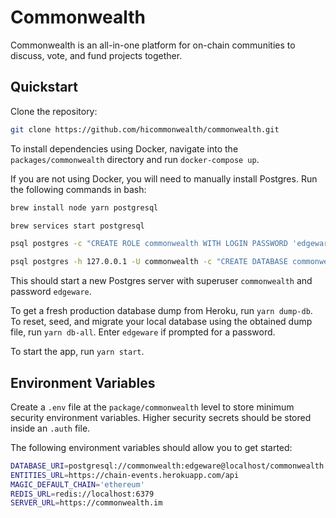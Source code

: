# Commonwealth

Commonwealth is an all-in-one platform for on-chain communities to discuss, vote, and fund projects together.

## Quickstart

Clone the repository:

```bash
git clone https://github.com/hicommonwealth/commonwealth.git
```

To install dependencies using Docker, navigate into the `packages/commonwealth` directory and run `docker-compose up`.

If you are not using Docker, you will need to manually install Postgres. Run the following commands in bash:

```bash
brew install node yarn postgresql

brew services start postgresql

psql postgres -c "CREATE ROLE commonwealth WITH LOGIN PASSWORD 'edgeware'; ALTER ROLE commonwealth SUPERUSER;"

psql postgres -h 127.0.0.1 -U commonwealth -c "CREATE DATABASE commonwealth;"
```

This should start a new Postgres server with superuser `commonwealth` and password `edgeware`.

To get a fresh production database dump from Heroku, run `yarn dump-db`. To reset, seed, and migrate your local database using the obtained dump file, run `yarn db-all`. Enter `edgeware` if prompted for a password.

To start the app, run `yarn start`.

## Environment Variables

Create a `.env` file at the `package/commonwealth` level to store minimum security environment variables. Higher security secrets should be stored inside an `.auth` file.

The following environment variables should allow you to get started:

```sh
DATABASE_URI=postgresql://commonwealth:edgeware@localhost/commonwealth
ENTITIES_URL=https://chain-events.herokuapp.com/api
MAGIC_DEFAULT_CHAIN='ethereum'
REDIS_URL=redis://localhost:6379
SERVER_URL=https://commonwealth.im
```
